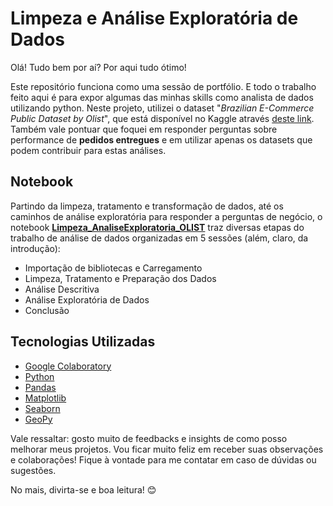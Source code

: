 # Limpeza e Análise Exploratória de Dados 

Olá! Tudo bem por aí? Por aqui tudo ótimo! 

Este repositório funciona como uma sessão de portfólio. E todo o trabalho feito aqui é para expor algumas das minhas skills como analista de dados utilizando python. Neste projeto, utilizei o dataset "*Brazilian E-Commerce Public Dataset by Olist*", que está disponível no Kaggle através [deste link](https://www.kaggle.com/datasets/olistbr/brazilian-ecommerce). Também vale pontuar que foquei em responder perguntas sobre performance de **pedidos entregues** e em utilizar apenas os datasets que podem contribuir para estas análises. 

## Notebook
Partindo da limpeza, tratamento e transformação de dados, até os caminhos de análise exploratória para responder a perguntas de negócio, o notebook [**Limpeza_AnaliseExploratoria_OLIST**](https://github.com/pedrocostanunes/Limpeza_AnaliseExploratoria_Python/blob/main/Limpeza_Dados_Olist.ipynb) traz diversas etapas do trabalho de análise de dados organizadas em 5 sessões (além, claro, da introdução):

- Importação de bibliotecas e Carregamento
- Limpeza, Tratamento e Preparação dos Dados
- Análise Descritiva
- Análise Exploratória de Dados
- Conclusão

## Tecnologias Utilizadas

- [Google Colaboratory](https://colab.research.google.com/)
- [Python](https://www.python.org/)
- [Pandas](https://pandas.pydata.org/)
- [Matplotlib](https://matplotlib.org/)
- [Seaborn](https://seaborn.pydata.org/)
- [GeoPy](https://geopy.readthedocs.io/)

Vale ressaltar: gosto muito de feedbacks e insights de como posso melhorar meus projetos. Vou ficar muito feliz em receber suas observações e colaborações! Fique à vontade para me contatar em caso de dúvidas ou sugestões.

No mais, divirta-se e boa leitura! 😊
